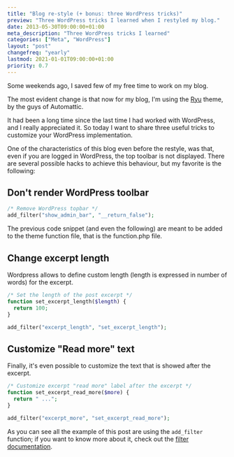 ```yaml
---
title: "Blog re-style (+ bonus: three WordPress tricks)"
preview: "Three WordPress tricks I learned when I restyled my blog."
date: 2013-05-30T09:00:00+01:00
meta_description: "Three WordPress tricks I learned"
categories: ["Meta", "WordPress"]
layout: "post"
changefreq: "yearly"
lastmod: 2021-01-01T09:00:00+01:00
priority: 0.7
---
```


Some weekends ago, I saved few of my free time to work on my blog.

The most evident change is that now for my blog, I'm using the [Ryu](http://theme.wordpress.com/themes/ryu/ "WordPress Ryu theme") theme, by the guys of Automattic.

It had been a long time since the last time I had worked with WordPress, and I really appreciated it.
So today I want to share three useful tricks to customize your WordPress implementation.

One of the characteristics of this blog even before the restyle, was that, even if you are logged in WordPress, the top toolbar is not displayed.
There are several possible hacks to achieve this behaviour, but my favorite is the following:

## Don't render WordPress toolbar

```php
/* Remove WordPress topbar */
add_filter("show_admin_bar", "__return_false");
```

The previous code snippet (and even the following) are meant to be added to the theme function file, that is the function.php file.

## Change excerpt length

Wordpress allows to define custom length (length is expressed in number of words) for the excerpt.

```php
/* Set the length of the post excerpt */
function set_excerpt_length($length) {
  return 100;
}

add_filter("excerpt_length", "set_excerpt_length");
```

## Customize "Read more" text

Finally, it's even possible to customize the text that is showed after the excerpt.

```php
/* Customize excerpt "read more" label after the excerpt */
function set_excerpt_read_more($more) {
  return " ...";
}

add_filter("excerpt_more", "set_excerpt_read_more");
```

As you can see all the example of this post are using the `add_filter` function; if you want to know more about it, check out the [filter documentation](http://codex.wordpress.org/Plugin_API/Filter_Reference "WordPress docs: Filters").
